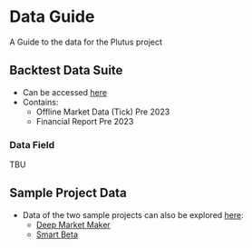 # Data Guide
A Guide to the data for the Plutus project

## Backtest Data Suite
- Can be accessed [here](https://drive.google.com/drive/folders/11_qu8XYs1rnuhN4QfUEgFnIA3qqifQrZ)
- Contains:
    - Offline Market Data (Tick) Pre 2023
    - Financial Report Pre 2023

### Data Field
TBU

## Sample Project Data
- Data of the two sample projects can also be explored [here](https://drive.google.com/drive/folders/1V2mZK20JWXRuEVHDoOad4cEyzqZs72CY):
    - [Deep Market Maker](https://drive.google.com/drive/folders/1Df2NTc0NHEfjdCtFMAdJ-k4_X7ODS5uC)
    - [Smart Beta](https://drive.google.com/drive/folders/11YOHtzsivwJsOG23PbCyhlJjxroaR_zP)
